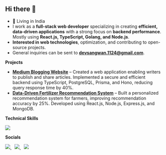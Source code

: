 ## Hi there 👋


- 📍 Living in India
- I work as a **full-stack web developer** specializing in creating **efficient, data-driven applications** with a strong focus on **backend performance**. Mostly using **React.js, TypeScript, Golang, and Node.js**.
- **Interested in web technologies**, optimization, and contributing to open-source projects.
- General inquiries can be sent to **devsangwan.1124@gmail.com**.

**Projects**

- **[Medium Blogging Website](https://github.com/divy-11/Medium)** – Created a web application enabling writers to publish and share articles. Implemented a secure and efficient backend using TypeScript, PostgreSQL, Prisma, and Hono, reducing query response time by 40%.
- **[Data-Driven Fertilizer Recommendation System](https://github.com/divy-11/Fertilizer-Recommendation-System)** – Built a personalized recommendation system for farmers, improving recommendation accuracy by 25%. Developed using React.js, Node.js, Express.js, and MongoDB.

**Technical Skills**
<p>
<img src="https://skillicons.dev/icons?i=js,ts,go,cpp,nextjs,react,nodejs,express,mongodb,docker,postgres,prisma,redux,tailwindcss,kubernetes,bootstrap,materialui,css,html,bash,cloudflare,workers,git,npm,postman,figma" />
</p>

**Socials**
<p>
<a href="https://github.com/divy-11" style="margin-right: 10px;">
    <img src="https://skillicons.dev/icons?i=github" />
</a>
<a href="https://www.linkedin.com/in/divy-sangwan" style="margin-right: 10px;">
    <img src="https://skillicons.dev/icons?i=linkedin" />
</a>
<a href="https://discord.com/users/11_spectre">
    <img src="https://skillicons.dev/icons?i=discord" />
</a>
</p>
